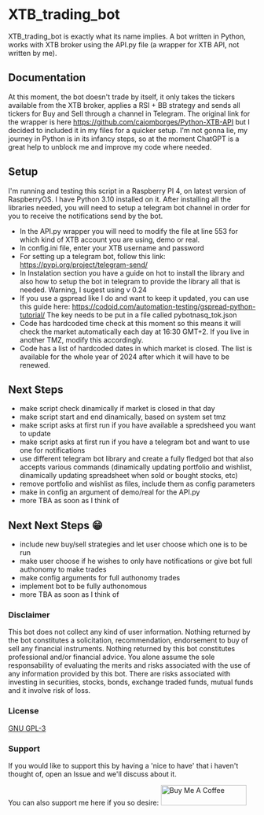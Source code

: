 # XTB_trading_bot

XTB_trading_bot is exactly what its name implies. A bot written in Python, works with XTB broker using the API.py file (a wrapper for XTB API, not written by me).

## Documentation

At this moment, the bot doesn't trade by itself, it only takes the tickers available from the XTB broker, applies a RSI + BB strategy and sends all tickers for Buy and Sell through a channel in Telegram.
The original link for the wrapper is here https://github.com/caiomborges/Python-XTB-API but I decided to included it in my files for a quicker setup.
I'm not gonna lie, my journey in Python is in its infancy steps, so at the moment ChatGPT is a great help to unblock me and improve my code where needed.

## Setup

I'm running and testing this script in a Raspberry PI 4, on latest version of RaspberryOS.
I have Python 3.10 installed on it.
After installing all the libraries needed, you will need to setup a telegram bot channel in order for you to receive the notifications send by the bot.
 - In the API.py wrapper you will need to modify the file at line 553 for which kind of XTB account you are using, demo or real.
 - In config.ini file, enter your XTB username and password
 - For setting up a telegram bot, follow this link: https://pypi.org/project/telegram-send/
 - In Instalation section you have a guide on hot to install the library and also how to setup the bot in telegram to provide the library all that is needed. Warning, I sugest using v 0.24
 - If you use a gspread like I do and want to keep it updated, you can use this guide here: https://codoid.com/automation-testing/gspread-python-tutorial/
   The key needs to be put in a file called pybotnasq_tok.json
 - Code has hardcoded time check at this moment so this means it will check the market automatically each day at 16:30 GMT+2. If you live in another TMZ, modify this accordingly.
 - Code has a list of hardcoded dates in which market is closed. The list is available for the whole year of 2024 after which it will have to be renewed.

## Next Steps

- make script check dinamically if market is closed in that day
- make script start and end dinamically, based on system set tmz
- make script asks at first run if you have available a spredsheed you want to update
- make script asks at first run if you have a telegram bot and want to use one for notifications
- use different telegram bot library and create a fully fledged bot that also accepts various commands (dinamically updating portfolio and wishlist, dinamically updating spreadsheet when sold or bought stocks, etc)
- remove portfolio and wishlist as files, include them as config parameters
- make in config an argument of demo/real for the API.py
- more TBA as soon as I think of

## Next Next Steps :grin:

- include new buy/sell strategies and let user choose which one is to be run
- make user choose if he wishes to only have notifications or give bot full authonomy to make trades
- make config arguments for full authonomy trades
- implement bot to be fully authonomous
- more TBA as soon as I think of

### Disclaimer

This bot does not collect any kind of user information.
Nothing returned by the bot constitutes a solicitation, recommendation, endorsement to buy of sell any financial instruments. Nothing returned by this bot constitutes professional and/or financial advice. You alone assume the sole responsability of evaluating the merits and risks associated with the use of any information provided by this bot.
There are risks associated with investing in securities, stocks, bonds, exchange traded funds, mutual funds and it involve risk of loss.

### License

[GNU GPL-3](https://choosealicense.com/licenses/gpl-3.0/)

### Support
If you would like to support this by having a 'nice to have' that i haven't thought of, open an Issue and we'll discuss about it.

You can also support me here if you so desire:
<a href="https://www.buymeacoffee.com/nazguul512" target="_blank"><img src="https://cdn.buymeacoffee.com/buttons/default-yellow.png" alt="Buy Me A Coffee" height="41" width="174"></a>